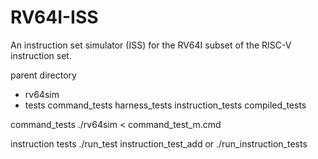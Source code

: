 # RV64I-ISS
An instruction set simulator (ISS) for the RV64I subset of the RISC-V instruction set.

parent directory
 - rv64sim
 - tests
      command_tests
      harness_tests
      instruction_tests
      compiled_tests

command_tests
   ./rv64sim < command_test_m.cmd

instruction tests
   ./run_test instruction_test_add
or
   ./run_instruction_tests
   


